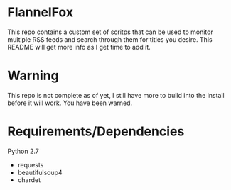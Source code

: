FlannelFox
========

This repo contains a custom set of scritps that can be used to monitor multiple RSS feeds and
search through them for titles you desire. This README will get more info as I get time to
add it.

Warning
========
This repo is not complete as of yet, I still have more to build into the install before it
will work. You have been warned.

Requirements/Dependencies
=========================
Python 2.7
* requests
* beautifulsoup4
* chardet
